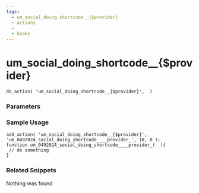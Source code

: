 ```yaml
---
tags: 
  - um_social_doing_shortcode__{$provider}
  - actions
  - 
  - hooks
---
```

# um\_social\_doing\_shortcode\_\_{$provider}

``` php:no-line-numbers
do_action( 'um_social_doing_shortcode__{$provider}',  )
```
<div class='hook-sep'></div>

### Parameters

<div class='hook-sep'></div>



### Sample Usage

``` php:no-line-numbers
add_action( 'um_social_doing_shortcode__{$provider}', 'um_0492024_social_doing_shortcode____provider_', 10, 0 );
function um_0492024_social_doing_shortcode____provider_(  ){
 // do something
}
```
<div class='hook-sep'></div>



### Related Snippets

Nothing was found

